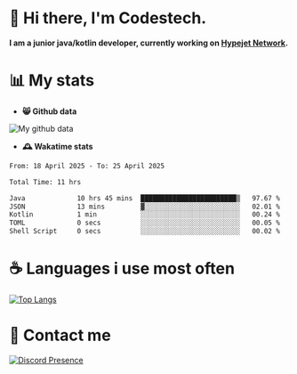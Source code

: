 # 👋 Hi there, I'm Codestech.
**I am a junior java/kotlin developer, currently working on [Hypejet Network](https://github.com/Hypejet).**

# 📊 My stats
- **😸 Github data**

![My github data](https://github-readme-stats.vercel.app/api?username=Codestech1&count_private=true&include_all_commits=true&theme=codeSTACKr)

- **🕰️ Wakatime stats**
<!--START_SECTION:waka-->

```txt
From: 18 April 2025 - To: 25 April 2025

Total Time: 11 hrs

Java             10 hrs 45 mins  ████████████████████████▒   97.67 %
JSON             13 mins         ▓░░░░░░░░░░░░░░░░░░░░░░░░   02.01 %
Kotlin           1 min           ░░░░░░░░░░░░░░░░░░░░░░░░░   00.24 %
TOML             0 secs          ░░░░░░░░░░░░░░░░░░░░░░░░░   00.05 %
Shell Script     0 secs          ░░░░░░░░░░░░░░░░░░░░░░░░░   00.02 %
```

<!--END_SECTION:waka-->

# ☕ Languages i use most often
[![Top Langs](https://github-readme-stats.vercel.app/api/top-langs/?username=Codestech1&layout=compact&langs_count=8&exclude_repo=window5000.github.io&theme=codeSTACKr)](https://github.com/anuraghazra/github-readme-stats)

# 💬 Contact me
[![Discord Presence](https://lanyard.cnrad.dev/api/650718742157852740)](https://discord.com/users/650718742157852740)
</br>
